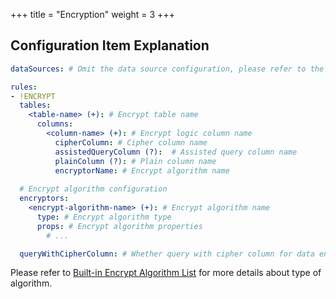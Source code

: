 +++
title = "Encryption"
weight = 3
+++

## Configuration Item Explanation

```yaml
dataSources: # Omit the data source configuration, please refer to the usage

rules:
- !ENCRYPT
  tables:
    <table-name> (+): # Encrypt table name
      columns:
        <column-name> (+): # Encrypt logic column name
          cipherColumn: # Cipher column name
          assistedQueryColumn (?):  # Assisted query column name
          plainColumn (?): # Plain column name
          encryptorName: # Encrypt algorithm name
  
  # Encrypt algorithm configuration
  encryptors:
    <encrypt-algorithm-name> (+): # Encrypt algorithm name
      type: # Encrypt algorithm type
      props: # Encrypt algorithm properties
        # ...

  queryWithCipherColumn: # Whether query with cipher column for data encrypt. User you can use plaintext to query if have
```

Please refer to [Built-in Encrypt Algorithm List](/en/user-manual/shardingsphere-jdbc/builtin-algorithm/encrypt) for more details about type of algorithm.
